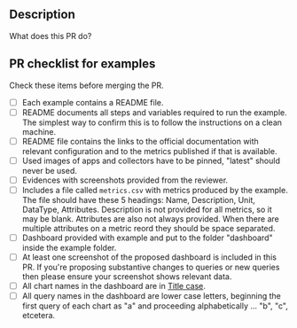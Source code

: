 ## Description
What does this PR do?

## PR checklist for examples

Check these items before merging the PR.

- [ ] Each example contains a README file.
- [ ] README documents all steps and variables required to run the example. The simplest way to confirm this is to follow the instructions on a clean machine.
- [ ] README file contains the links to the official documentation with relevant configuration and to the metrics published if that is available.
- [ ] Used images of apps and collectors have to be pinned, "latest" should never be used.
- [ ] Evidences with screenshots provided from the reviewer.
- [ ] Includes a file called `metrics.csv` with metrics produced by the example.
    The file should have these 5 headings: Name, Description, Unit, DataType, Attributes.
    Description is not provided for all metrics, so it may be blank. Attributes are also not always provided. When there are multiple attributes on a metric reord they should be space separated.
- [ ] Dashboard provided with example and put to the folder "dashboard" inside the example folder.
- [ ] At least one screenshot of the proposed dashboard is included in this PR. If you're proposing substantive changes to queries or new queries then please ensure your screenshot shows relevant data.
- [ ] All chart names in the dashboard are in [Title case](https://en.wikipedia.org/wiki/Title_case).
- [ ] All query names in the dashboard are lower case letters, beginning the first query of each chart as "a" and proceeding alphabetically ... "b", "c", etcetera.

